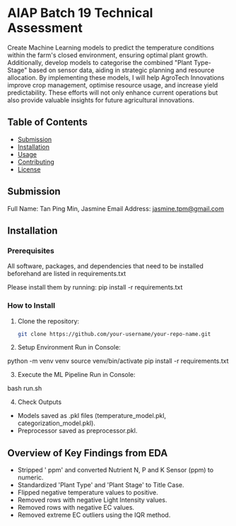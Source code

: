 # AIAP Batch 19 Technical Assessment

Create Machine Learning models to predict the temperature conditions within the farm's closed environment, ensuring optimal plant growth. 
Additionally, develop models to categorise the combined "Plant Type-Stage" based on sensor data, aiding in strategic planning and resource allocation.
By implementing these models, I will help AgroTech Innovations improve crop management, optimise resource usage, and increase yield predictability. 
These efforts will not only enhance current operations but also provide valuable insights for future agricultural innovations.

## Table of Contents

- [Submission](#submission)
- [Installation](#installation)
- [Usage](#usage)
- [Contributing](#contributing)
- [License](#license)

## Submission
Full Name: Tan Ping Min, Jasmine
Email Address: jasmine.tpm@gmail.com

## Installation


### Prerequisites
All software, packages, and dependencies that need to be installed beforehand are listed in requirements.txt

Please install them by running:
pip install -r requirements.txt

### How to Install
1. Clone the repository:
   ```bash
   git clone https://github.com/your-username/your-repo-name.git

2. Setup Environment
Run in Console:

python -m venv venv
source venv/bin/activate
pip install -r requirements.txt

3. Execute the ML Pipeline
Run in Console:

bash run.sh

4. Check Outputs

- Models saved as .pkl files (temperature_model.pkl, categorization_model.pkl).
- Preprocessor saved as preprocessor.pkl.

## Overview of Key Findings from EDA 
- Stripped ' ppm' and converted Nutrient N, P and K Sensor (ppm) to numeric.
- Standardized 'Plant Type' and 'Plant Stage' to Title Case.
- Flipped negative temperature values to positive.
- Removed rows with negative Light Intensity values.
- Removed rows with negative EC values.
- Removed extreme EC outliers using the IQR method.